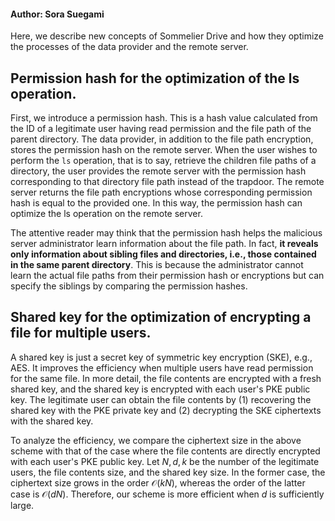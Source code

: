 #### Author: Sora Suegami

Here, we describe new concepts of Sommelier Drive and how they optimize the processes of the data provider and the remote server.

## Permission hash for the optimization of the ls operation.
First, we introduce a permission hash. This is a hash value calculated from the ID of a legitimate user having read permission and the file path of the parent directory. The data provider, in addition to the file path encryption, stores the permission hash on the remote server. When the user wishes to perform the `ls` operation, that is to say, retrieve the children file paths of a directory, the user provides the remote server with the permission hash corresponding to that directory file path instead of the trapdoor. The remote server returns the file path encryptions whose corresponding permission hash is equal to the provided one. In this way, the permission hash can optimize the ls operation on the remote server.

The attentive reader may think that the permission hash helps the malicious server administrator learn information about the file path. In fact, **it reveals only information about sibling files and directories, i.e., those contained in the same parent directory**. This is because the administrator cannot learn the actual file paths from their permission hash or encryptions but can specify the siblings by comparing the permission hashes.

## Shared key for the optimization of encrypting a file for multiple users.
A shared key is just a secret key of symmetric key encryption (SKE), e.g., AES. It improves the efficiency when multiple users have read permission for the same file. In more detail, the file contents are encrypted with a fresh shared key, and the shared key is encrypted with each user's PKE public key. The legitimate user can obtain the file contents by (1) recovering the shared key with the PKE private key and (2) decrypting the SKE ciphertexts with the shared key. 

To analyze the efficiency, we compare the ciphertext size in the above scheme with that of the case where the file contents are directly encrypted with each user's PKE public key. Let $N, d, k$ be the number of the legitimate users, the file contents size, and the shared key size. In the former case, the ciphertext size grows in the order $\mathcal{O}(kN)$, whereas the order of the latter case is $\mathcal{O}(dN)$. Therefore, our scheme is more efficient when $d$ is sufficiently large.

